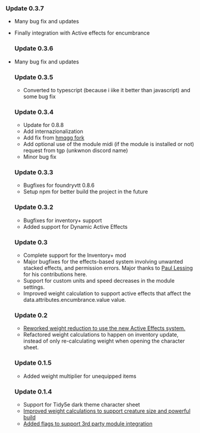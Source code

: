   
  ### Update 0.3.7

- Many bug fix and updates
- Finally integration with Active effects for encumbrance
  
  ### Update 0.3.6

- Many bug fix and updates

  ### Update 0.3.5

  - Converted to typescript (because i iike it better than javascript) and some bug fix
  
  ### Update 0.3.4

  * Update for 0.8.8
  * Add internazionalization
  * Add fix from [hmqgg fork](https://github.com/hmqgg/VariantEncumbrance/commit/27004558654bbd28eeb419c35d8f88093fbb7605)
  * Add optional use of the module midi (if the module is installed or not) request from tgp (unkwnon discord name)
  * Minor bug fix
  
  ### Update 0.3.3
  
  * Bugfixes for foundryvtt 0.8.6
  * Setup npm for better build the project in the future
  
  ### Update 0.3.2
  
  * Bugfixes for inventory+ support
  * Added support for Dynamic Active Effects

  ### Update 0.3

  * Complete support for the Inventory+ mod
  * Major bugfixes for the effects-based system involving unwanted stacked effects, and permission errors. Major thanks to [Paul Lessing](https://github.com/paullessing) for his contributions here.
  * Support for custom units and speed decreases in the module settings.
  * Improved weight calculation to support active effects that affect the data.attributes.encumbrance.value value.

  ### Update 0.2

  * [Reworked weight reduction to use the new Active Effects system.](#ActiveEffects)
  * Refactored weight calculations to happen on inventory update, instead of only re-calculating weight when opening the character sheet.

  ### Update 0.1.5
  
  * Added weight multiplier for unequipped items
  
  ### Update 0.1.4
  
  * Support for Tidy5e dark theme character sheet
  * [Improved weight calculations to support creature size and powerful build](#sizeAndBuild)
  * [Added flags to support 3rd party module integration](#variantFlags)
